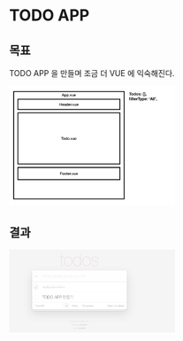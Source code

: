# TODO APP

## 목표

TODO APP 을 만들며 조금 더 VUE 에 익숙해진다.

<img src="./structure.png" width="300">

## 결과

<img src="./2_week.png" width="300">
